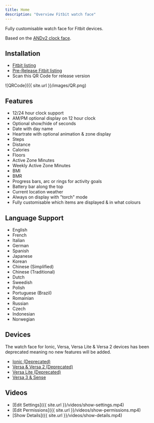 ```yaml
---
title: Home
description: "Overview Fitbit watch face"
---
```


Fully customisable watch face for Fitbit devices.

Based on the [ANDv2 clock face](https://github.com/ahsandar/ANDv2).

## Installation

* [Fitbit listing](https://gallery.fitbit.com/details/7c4f7506-8ed8-4eb9-84e3-28b85671f26b)
* [Pre-Release Fitbit listing](https://gallery.fitbit.com/details/6d80c169-94c5-4105-b9dc-98df99b798cd?key=7bea714b-f597-4be0-8c8a-84ccf1dc7c7c)
* Scan this QR Code for release version

![QRCode]({{ site.url }}/images/QR.png)

## Features

* 12/24 hour clock support
* AM/PM optional display on 12 hour clock
* Optional show/hide of seconds
* Date with day name
* Heartrate with optional animation & zone display
* Steps
* Distance
* Calories
* Floors
* Active Zone Minutes
* Weekly Active Zone Minutes
* BMI
* BMR
* Progress bars, arc or rings for activity goals
* Battery bar along the top
* Current location weather
* Always on display with "torch" mode
* Fully customisable which items are displayed & in what colours

## Language Support

* English
* French
* Italian
* German
* Spanish
* Japanese
* Korean
* Chinese (Simplified)
* Chinese (Traditional)
* Dutch
* Sweedish
* Polish
* Portuguese (Brazil)
* Romainian
* Russian
* Czech
* Indonesian
* Norwegian

## Devices

The watch face for Ionic, Versa, Versa Lite & Versa 2 devices has been deprecated meaning no new features will be added.

* [Ionic (Deprecated)](screenshots/348x250)
* [Versa & Versa 2 (Deprecated)](screenshots/300x300)
* [Versa Lite (Deprecated)](screenshots/300x300-lite)
* [Versa 3 & Sense](screenshots/336x336)

## Videos

* [Edit Settings]({{ site.url }}/videos/show-settings.mp4)
* [Edit Permissions]({{ site.url }}/videos/show-permissions.mp4)
* [Show Details]({{ site.url }}/videos/show-details.mp4)
